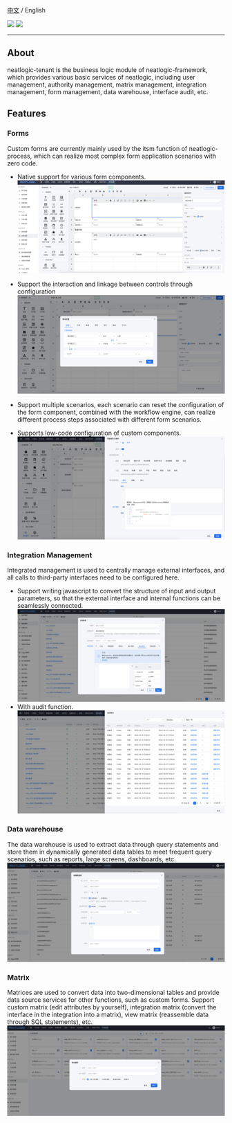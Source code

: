 [中文](README.md) / English
<p align="left">
    <a href="https://opensource.org/licenses/Apache-2.0" alt="License">
        <img src="https://img.shields.io/badge/License-Apache%202.0-blue.svg" /></a>
<a target="_blank" href="https://join.slack.com/t/neatlogichome/shared_invite/zt-1w037axf8-r_i2y4pPQ1Z8FxOkAbb64w">
<img src="https://img.shields.io/badge/Slack-Neatlogic-orange" /></a>
</p>

---

## About

neatlogic-tenant is the business logic module of neatlogic-framework, which provides various basic services of
neatlogic, including user management, authority management, matrix management, integration management, form management,
data warehouse, interface audit, etc.

## Features

### Forms

Custom forms are currently mainly used by the itsm function of neatlogic-process, which can realize most complex form
application scenarios with zero code.

- Native support for various form components.
  ![img1](README_IMAGES/form/img.png)

- Support the interaction and linkage between controls through configuration
  ![img1](README_IMAGES/form/img_1.png)
- Support multiple scenarios, each scenario can reset the configuration of the form component, combined with the
  workflow engine, can realize different process steps associated with different form scenarios.
- Supports low-code configuration of custom components.
  ![img1](README_IMAGES/form/img_2.png)

### Integration Management

Integrated management is used to centrally manage external interfaces, and all calls to third-party interfaces need to
be configured here.

- Support writing javascript to convert the structure of input and output parameters, so that the external interface and
  internal functions can be seamlessly connected.
  ![img1](README_IMAGES/integration/img_1.png)
- With audit function.
  ![img1](README_IMAGES/integration/img_2.png)

### Data warehouse

The data warehouse is used to extract data through query statements and store them in dynamically generated data tables
to meet frequent query scenarios, such as reports, large screens, dashboards, etc.
![img1](README_IMAGES/datawarehouse/img.png)

### Matrix

Matrices are used to convert data into two-dimensional tables and provide data source services for other functions, such
as custom forms. Support custom matrix (edit attributes by yourself), integration matrix (convert the interface in the
integration into a matrix), view matrix (reassemble data through SQL statements), etc.
![img1](README_IMAGES/matrix/img.png)